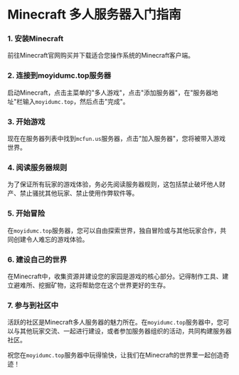 # Minecraft 多人服务器入门指南

### 1. 安装Minecraft

前往Minecraft官网购买并下载适合您操作系统的Minecraft客户端。

### 2. 连接到moyidumc.top服务器

启动Minecraft，点击主菜单的"多人游戏"，点击"添加服务器"，在"服务器地址"栏输入`moyidumc.top`，然后点击"完成"。

### 3. 开始游戏

现在在服务器列表中找到`mcfun.us`服务器，点击"加入服务器"，您将被带入游戏世界。

### 4. 阅读服务器规则

为了保证所有玩家的游戏体验，务必先阅读服务器规则，这包括禁止破坏他人财产、禁止骚扰其他玩家、禁止使用作弊软件等。

### 5. 开始冒险

在`moyidumc.top`服务器，您可以自由探索世界，独自冒险或与其他玩家合作，共同创建令人难忘的游戏体验。

### 6. 建设自己的世界

在Minecraft中，收集资源并建设您的家园是游戏的核心部分。记得制作工具、建立避难所、挖掘矿物，这将帮助您在这个世界更好的生存。

### 7. 参与到社区中

活跃的社区是Minecraft多人服务器的魅力所在。在`moyidumc.top`服务器中，您可以与其他玩家交流、一起进行建设，或者参加服务器组织的活动，共同构建服务器社区。

祝您在`moyidumc.top`服务器中玩得愉快，让我们在Minecraft的世界里一起创造奇迹！

